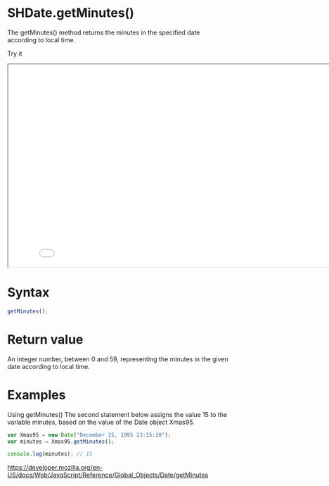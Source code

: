 # SHDate.getMinutes()

The getMinutes() method returns the minutes in the specified date according to local time.

Try it

<iframe style="width: 830px; height: 460px;" src="/SHDateTime-js/examples/live.html?function=getHours" title="MDN Web Docs Interactive Example" loading="lazy"></iframe>
<br/>

# Syntax

```js
getMinutes();
```

# Return value

An integer number, between 0 and 59, representing the minutes in the given date according to local time.

# Examples

Using getMinutes()
The second statement below assigns the value 15 to the variable minutes, based on the value of the Date object Xmas95.

```js
var Xmas95 = new Date("December 25, 1995 23:15:30");
var minutes = Xmas95.getMinutes();

console.log(minutes); // 15
```

https://developer.mozilla.org/en-US/docs/Web/JavaScript/Reference/Global_Objects/Date/getMinutes
